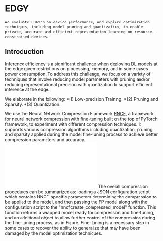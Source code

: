 
# EDGY
```
We evaluate EDGY's on-device performance, and explore optimization techniques, including model pruning and quantization, to enable private, accurate and efficient representation learning on resource-constrained devices.
```
## Introduction
Inference efficiency is a significant challenge when deploying DL models at the edge given restrictions on processing, memory, and in some cases power consumption. To address this challenge, we focus on a variety of techniques that involve reducing model parameters with pruning and/or reducing representational precision with quantization to support efficient inference at the edge. 

We elaborate in the following:
*(1) Low-precision Training.
*(2) Pruning and Sparsity.
*(3) Quantization.

We use the Neural Network Compression Framework [NNCF](https://github.com/openvinotoolkit/nncf), a framework for neural network compression with fine-tuning built on the top of PyTorch framework, to experiment with different compression techniques. 
It supports various compression algorithms including quantization, pruning, and sparsity applied during the model fine-tuning process to achieve better compression parameters and accuracy. 
![GitHub Logo](/Optimization/ModelOptimization_Pipeline.pdf)
The overall compression procedures can be summarized as: loading a JSON configuration script which contains NNCF-specific parameters determining the compression to be applied to the model, and then passing the FP model along with the configuration script to the "nncf.create\_compressed\_model" function. This function returns a wrapped model ready for compression and fine-tuning, and an additional object to allow further control of the compression during the fine-tuning process, as in Figure. Fine-tuning is a necessary step in some cases to recover the ability to generalize that may have been damaged by the model optimization techniques. 

